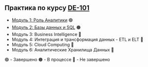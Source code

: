 ## Практика по курсу [DE-101](https://github.com/Data-Learn/data-engineering)
- [Модуль 1: Роль Аналитики](Module1) :green_circle:
- [Модуль 2: Базы данных и SQL](Module2) :orange_circle:
- Модуль 3: Business Intelligence :red_circle:
- Модуль 4: Интеграция и трансформация данных - ETL и ELT :red_circle:
- Модуль 5: Cloud Computing :red_circle:
- Модуль 6: Аналитические Хранилища Данных :red_circle:

:green_circle: - Завершено
:orange_circle: - В процессе
:red_circle: - Не завершено  

